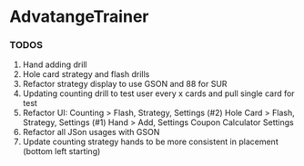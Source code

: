 # AdvatangeTrainer

### TODOS
1. Hand adding drill
2. Hole card strategy and flash drills
3. Refactor strategy display to use GSON and 88 for SUR
4. Updating counting drill to test user every x cards and pull single card for test
5. Refactor UI: 
Counting > Flash, Strategy, Settings
(#2) Hole Card > Flash, Strategy, Settings
(#1) Hand > Add, Settings
Coupon Calculator
Settings
6. Refactor all JSon usages with GSON
7. Update counting strategy hands to be more consistent in placement (bottom left starting)


